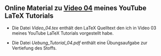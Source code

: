 ## Online Material zu [Video 04](https://youtu.be/KFIjb-3UPrk) meines YouTube LaTeX Tutorials

- Die Datei *Video_04.tex* enthält den LaTeX Quelltext den ich
in Video 03 meines YouTube LaTeX Tutorials vorgestellt habe.

- Die Datei *Uebung_Tutorial_04.pdf* enthält eine Übungsaufgabe zur
Vertiefung des Stoffs.
